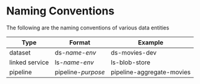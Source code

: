 # Naming Conventions
The following are the naming conventions of various data entities 

|Type|Format|Example|
|-|-|-|
|dataset|ds-*name*-*env*|ds-movies-dev|
|linked service|ls-*name*-*env*|ls-blob-store|
|pipeline|pipeline-*purpose*|pipeline-aggregate-movies